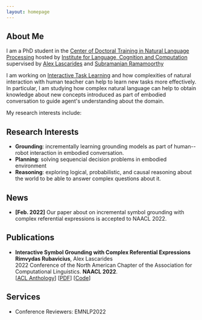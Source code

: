 ```yaml
---
layout: homepage
---
```


## About Me

I am a PhD student in the [Center of Doctoral Training in Natural Language Processing](https://web.inf.ed.ac.uk/cdt/natural-language-processing)
hosted by [Institute for Language, Cognition and Computation](https://web.inf.ed.ac.uk/ilcc)
supervised by [Alex Lascarides](http://homepages.inf.ed.ac.uk/alex/) and [Subramanian Ramamoorthy](http://rad.inf.ed.ac.uk/)

I am working on [Interactive Task Learning](https://mitpress.mit.edu/books/interactive-task-learning) and how complexities of natural interaction with human teacher can help to learn new tasks more effectively. In particular, I am studying how complex natural language can help to obtain knowledge about new concepts introduced as part of embodied conversation to guide agent's understanding about the domain.

My research interests include:

## Research Interests

- **Grounding**: incrementally learning grounding models as part of human--robot interaction in embodied conversation.
- **Planning**: solving sequencial decision problems in embodied environment
- **Reasoning**: exploring logical, probabilistic, and causal reasoning about  the world to be able to answer complex questions about it.

## News

- **[Feb. 2022]** Our paper about on incremental symbol grounding with complex referential expressions is accepted to NAACL 2022.

## Publications

- **Interactive Symbol Grounding with Complex Referential Expressions**
  <br>
  **Rimvydas Rubavicius**, Alex Lascarides
  <br>
 2022 Conference of the North American Chapter of the Association for Computational Linguistics. **NAACL 2022**.
  <br>
  [[ACL Anthology](https://aclanthology.org/2022.naacl-main.358/)]
  [[PDF](https://aclanthology.org/2022.naacl-main.358.pdf)] [[Code](https://github.com/itl-ed/igre)]


## Services

- Conference Reviewers: EMNLP2022
